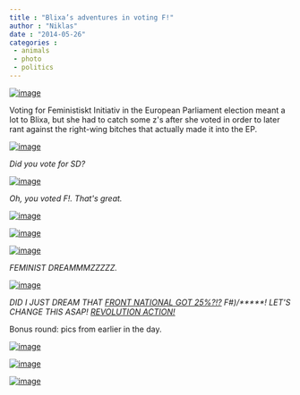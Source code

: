 ```yaml
---
title : "Blixa’s adventures in voting F!"
author : "Niklas"
date : "2014-05-26"
categories : 
 - animals
 - photo
 - politics
---
```


[![image](https://niklasblog.com/wp-content/wpid-wp-1401073835304.jpeg "wp-1401073835304")](https://niklasblog.com/wp-content/wpid-wp-1401073835304.jpeg)

Voting for Feministiskt Initiativ in the European Parliament election meant a lot to Blixa, but she had to catch some z's after she voted in order to later rant against the right-wing bitches that actually made it into the EP.

[![image](https://niklasblog.com/wp-content/wpid-wp-1401073841884.jpeg "wp-1401073841884")](https://niklasblog.com/wp-content/wpid-wp-1401073841884.jpeg)

_Did you vote for SD?_

[![image](https://niklasblog.com/wp-content/wpid-wp-1401073851365.jpeg "wp-1401073851365")](https://niklasblog.com/wp-content/wpid-wp-1401073851365.jpeg)

_Oh, you voted F!. That's great._

[![image](https://niklasblog.com/wp-content/wpid-wp-1401073859025.jpeg "wp-1401073859025")](https://niklasblog.com/wp-content/wpid-wp-1401073859025.jpeg)

[![image](https://niklasblog.com/wp-content/wpid-wp-1401073867828.jpeg "wp-1401073867828")](https://niklasblog.com/wp-content/wpid-wp-1401073867828.jpeg)

[![image](https://niklasblog.com/wp-content/wpid-wp-1401073877756.jpeg "wp-1401073877756")](https://niklasblog.com/wp-content/wpid-wp-1401073877756.jpeg)

_FEMINIST DREAMMMZZZZZ._

[![image](https://niklasblog.com/wp-content/wpid-wp-1401073892614.jpeg "wp-1401073892614")](https://niklasblog.com/wp-content/wpid-wp-1401073892614.jpeg)

_DID I JUST DREAM THAT [FRONT NATIONAL GOT 25%?!?](http://www.theguardian.com/world/2014/may/25/france-national-front-win-european-elections) F#)/\*\*\*\*\*! LET'S CHANGE THIS ASAP! [REVOLUTION ACTION!](https://www.youtube.com/watch?v=hkb3r9filcM)_

Bonus round: pics from earlier in the day.

[![image](https://niklasblog.com/wp-content/wpid-wp-1401073954054.jpeg "wp-1401073954054")](https://niklasblog.com/wp-content/wpid-wp-1401073954054.jpeg)

[![image](https://niklasblog.com/wp-content/wpid-wp-1401074001159.jpeg "wp-1401074001159")](https://niklasblog.com/wp-content/wpid-wp-1401074001159.jpeg)

[![image](https://niklasblog.com/wp-content/wpid-wp-1401074045670.jpeg "wp-1401074045670")](https://niklasblog.com/wp-content/wpid-wp-1401074045670.jpeg)
